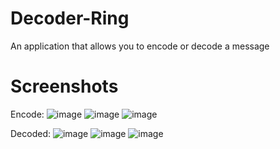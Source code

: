 # Decoder-Ring
An application that allows you to encode or decode a message 
# Screenshots
Encode:
![image](https://user-images.githubusercontent.com/105752599/200130781-348a9d59-7bb3-40c6-bd79-cce5611b1b68.png)
![image](https://user-images.githubusercontent.com/105752599/200130821-13fc681a-da93-4b65-abe1-9765cf385ba6.png)
![image](https://user-images.githubusercontent.com/105752599/200130851-5fbcde73-dee1-45a2-beaa-53cabd24e532.png)

Decoded:
![image](https://user-images.githubusercontent.com/105752599/200131011-b15b4a0f-7f64-434d-b88d-fbcf06cc7b08.png)
![image](https://user-images.githubusercontent.com/105752599/200131045-0d893f9b-e24d-4973-8127-69f81d1800fc.png)
![image](https://user-images.githubusercontent.com/105752599/200131093-89ba0c56-6ccc-43a5-8eb9-38a4a7682b7c.png)